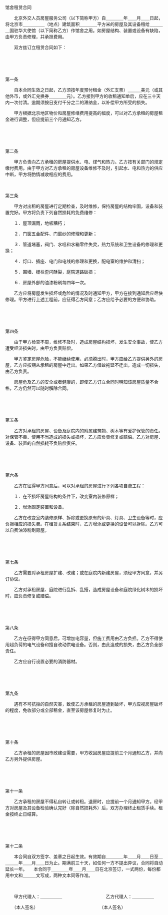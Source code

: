 



馆舍租赁合同



 

　　北京外交人员房屋服务公司（以下简称甲方）自＿＿＿＿年＿＿月＿＿日起，将北京市＿＿＿＿＿（地点）建筑面积＿＿＿＿平方米的房屋及其设备租给＿＿＿＿国驻华大使馆（以下简称乙方）作馆舍之用。如房屋结构、装置或设备有缺陷，由甲方负责修理，并承担费用。

　　双方兹订立租赁合同如下：

　　

　　


 第一条

　　自本合同生效之日起，乙方须按年度预付租金（外汇支票）＿＿＿美元（或其他外币，或外汇兑换券＿＿＿＿元）。乙方接到甲方的收租通知单后，应在三十天内一次付清。逾期须按日支付千分之二的滞纳金，以补偿甲方所受的损失。

　　甲方根据北京地区物价和房屋修缮费用提高的幅度，可以对乙方承租的房屋租金进行调整，但应提前三个月通知乙方。

　　

　　


 第二条

　　甲方负责向乙方承租的房屋提供水、电、煤气和热力。乙方按有关部门的规定缴付费用。由于甲方对乙方承租的房屋设备维修不及时，引起水、电和热力的供应中断，甲方将酌情减收相应的费用。

　　


 第三条

　　甲方对出租的房屋进行定期检查，及时维修，保持房屋的结构牢固，设备和装置完好。甲方将负责下列自然损耗的免费维修：

　　１．屋顶漏雨，地板糟朽；

　　２．门窗五金配件、门窗纱的修理和更新；

　　３．管道堵塞，阀门、水咀和水箱零件失灵，热力系统和卫生设备的修理和更换；

　　４．灯口、插座、电门和电线的修理和更换，配电室的维护和清扫；

　　５．围墙、栅栏歪闪酥裂，庭院道路破损；

　　６．房屋外部的油漆粉刷每四年一次。

　　乙方应将房屋发生损坏或危险的情况及时通知甲方，甲方在接到通知后应尽快修理。甲方进行上述工程前，应征得乙方同意；乙方应给予必要的方便和协助。

　　

　　


 第四条

　　由于甲方检查不周，维修不及时，造成房屋结构损坏，发生安全事故，使乙方遭受经济损失时，由甲方负责赔偿。

　　甲方鉴定房屋危险，不能继续使用，必须腾出时，甲方应给乙方提供另外的房屋，乙方应按期从承租的房屋中迁出。如果乙方借故拖延不迁出，造成一切损失，由乙方负责。

　　房屋危及乙方的安全或者健康的，即使乙方订立合同时明知该房屋质量不合格，乙方仍然可以随时解除合同。

　　

　　


 第五条

　　乙方对承租的房屋、设备及庭院内的附属建筑物、树木等有爱护保管的责任。对保管不善、使用不当造成的损失或损坏，乙方应负责修复或赔偿。乙方对房屋、设备、装置的自然损耗不负赔偿责任。

　　

　　


 第六条

　　乙方在征得甲方同意后，可以对承租的房屋进行下列各项自费工程：

　　１．在不损坏房屋结构的条件下，改变室内装修原样；

　　２．增添固定装置和设备。

　　乙方在改变室内装修原样、拆除或更换原有的炉具、灯具、卫生设备等时，应负担相应的损失费。在租赁关系结束时，乙方增添或更换的设备可以拆除。乙方可以自费油漆粉刷房屋。

　　

　　


 第七条

　　乙方需要对承租房屋扩建、改建；或在庭院内新建房屋，须经甲方同意，并另订协议。

　　乙方对承租房屋、庭院进行乱拆、乱搭，造成房屋设备和庭院绿化树木的损坏时，应负责修复或赔偿。

　　

　　


 第八条

　　乙方在征得甲方同意后，可增加电容量，但施工费用由乙方负担。乙方不得使用超负荷的电气设备和擅自改动供电设备。否则，由此造成的损失，由乙方负全部责任。

　　乙方应自行设置必要的消防器材。

　　

　　


 第九条

　　遇有不可抗拒的自然灾害，致使乙方承租的房屋遭到破坏，甲方应视房屋破坏的程度，免收部分或全部租金，直至该房屋修复时为止。

　　

　　


 第十条

　　乙方承租的房屋因市政建设需要，甲方收回房屋应提前三个月通知乙方，并向乙方另外提供房屋。

　　

　　


 第十一条

　　乙方承租的房屋不得私自转让或转租。退房时，应提前一个月通知甲方。经甲方对房屋及其设备检验确认完好（除自然损耗外）后，双方办理终止租赁手续。租金按终止日结算。

　　

　　


 第十二条



　　本合同自双方签字、盖章之日起生效。有效期自＿＿＿＿年＿＿月＿＿日至＿＿＿＿年＿＿月＿＿日为止。期满前三十天，如任何一方不提出异议，合同将自动延长一年。　　本合同于＿＿＿＿年＿＿月＿＿日在北京签订，一式两份，每份都用中文和＿＿＿文写成，两种文本同等作准。　　

　　

　　甲方代理人：＿＿＿＿＿　　　　　　　　　　乙方代理人：＿＿＿＿＿

　　（本人签名）　　　　　　　　　　　　　　　（本人签名）